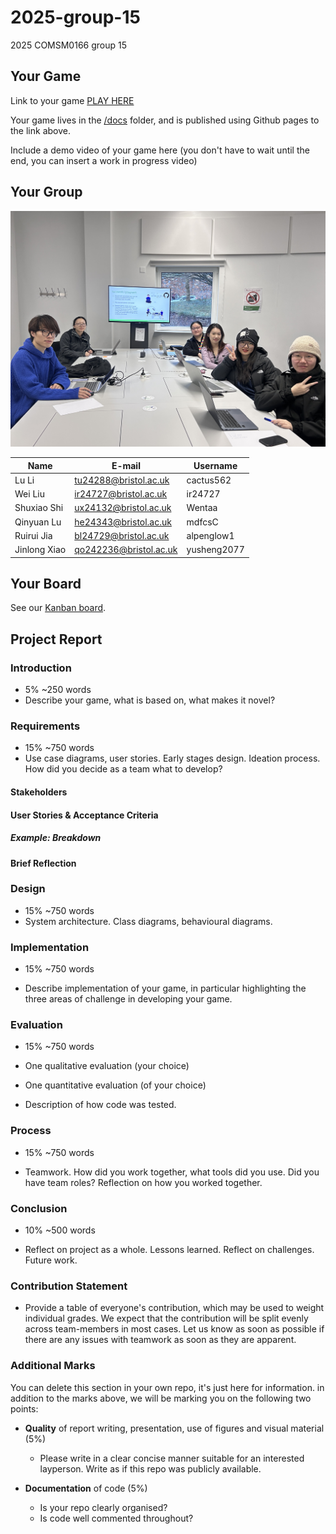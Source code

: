 # 2025-group-15
2025 COMSM0166 group 15

## Your Game

Link to your game [PLAY HERE](https://peteinfo.github.io/COMSM0166-project-template/)

Your game lives in the [/docs](/docs) folder, and is published using Github pages to the link above.

Include a demo video of your game here (you don't have to wait until the end, you can insert a work in progress video)

## Your Group

![Group 15](https://github.com/UoB-COMSM0166/2025-group-15/blob/main/Images/IMG_6600.JPG?raw=true)

| Name         | E-mail                  | Username       |
|--------------|-------------------------|----------------|
| Lu Li        | tu24288@bristol.ac.uk   | cactus562      |
| Wei Liu      | ir24727@bristol.ac.uk   | ir24727        |
| Shuxiao Shi  | ux24132@bristol.ac.uk   | Wentaa         |
| Qinyuan Lu   | he24343@bristol.ac.uk   | mdfcsC         |
| Ruirui Jia   | bl24729@bristol.ac.uk   | alpenglow1     |
| Jinlong Xiao | qo242236@bristol.ac.uk  | yusheng2077    |

## Your Board

See our [Kanban board](https://github.com/orgs/UoB-COMSM0166/projects/117).

## Project Report

### Introduction

- 5% ~250 words 
- Describe your game, what is based on, what makes it novel? 

### Requirements 

- 15% ~750 words
- Use case diagrams, user stories. Early stages design. Ideation process. How did you decide as a team what to develop? 

#### Stakeholders
<!-- 【DDL周六晚24点前】表格 -->

#### User Stories & Acceptance Criteria
<!-- 【DDL周六晚24点前】使用markdown的unordered list格式，操作方法：键入“-”后空格再写文字 -->

##### Example: Breakdown
<!-- 【DDL周六晚24点前】选一个user story来拆解成任务 -->

#### Brief Reflection
<!-- 【DDL周六晚24点前】待填充 -->

### Design

- 15% ~750 words 
- System architecture. Class diagrams, behavioural diagrams. 

### Implementation

- 15% ~750 words

- Describe implementation of your game, in particular highlighting the three areas of challenge in developing your game. 

### Evaluation

- 15% ~750 words

- One qualitative evaluation (your choice) 

- One quantitative evaluation (of your choice) 

- Description of how code was tested. 

### Process 

- 15% ~750 words

- Teamwork. How did you work together, what tools did you use. Did you have team roles? Reflection on how you worked together. 

### Conclusion

- 10% ~500 words

- Reflect on project as a whole. Lessons learned. Reflect on challenges. Future work. 

### Contribution Statement

- Provide a table of everyone's contribution, which may be used to weight individual grades. We expect that the contribution will be split evenly across team-members in most cases. Let us know as soon as possible if there are any issues with teamwork as soon as they are apparent. 

### Additional Marks

You can delete this section in your own repo, it's just here for information. in addition to the marks above, we will be marking you on the following two points:

- **Quality** of report writing, presentation, use of figures and visual material (5%) 
  - Please write in a clear concise manner suitable for an interested layperson. Write as if this repo was publicly available.

- **Documentation** of code (5%)

  - Is your repo clearly organised? 
  - Is code well commented throughout?
